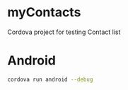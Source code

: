 # myContacts
Cordova project for testing Contact list


# Android

```bash
cordova run android --debug
```
